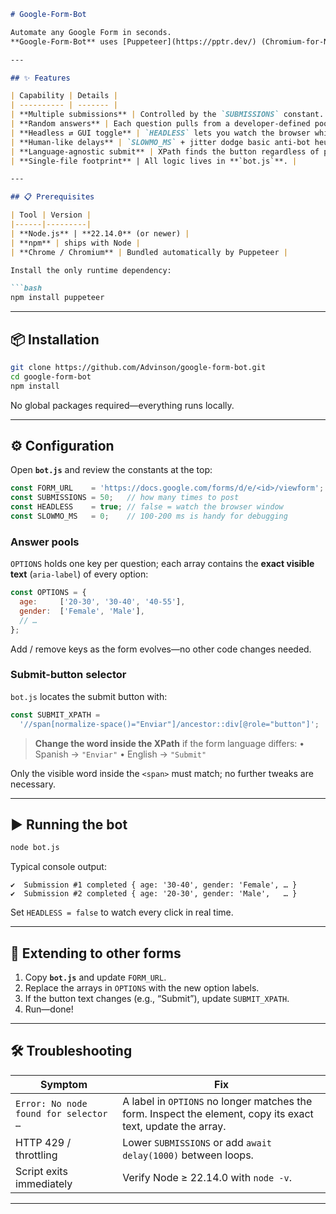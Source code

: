 ````markdown
# Google-Form-Bot

Automate any Google Form in seconds.  
**Google-Form-Bot** uses [Puppeteer](https://pptr.dev/) (Chromium-for-Node) to open a form, choose random answers, and press **Submit** as many times as you like.

---

## ✨ Features

| Capability | Details |
| ---------- | ------- |
| **Multiple submissions** | Controlled by the `SUBMISSIONS` constant. |
| **Random answers** | Each question pulls from a developer-defined pool. |
| **Headless ⇄ GUI toggle** | `HEADLESS` lets you watch the browser while debugging. |
| **Human-like delays** | `SLOWMO_MS` + jitter dodge basic anti-bot heuristics. |
| **Language-agnostic submit** | XPath finds the button regardless of page language. |
| **Single-file footprint** | All logic lives in **`bot.js`**. |

---

## 📋 Prerequisites

| Tool | Version |
|------|---------|
| **Node.js** | **22.14.0** (or newer) |
| **npm** | ships with Node |
| **Chrome / Chromium** | Bundled automatically by Puppeteer |

Install the only runtime dependency:

```bash
npm install puppeteer
````

---

## 📦 Installation

```bash
git clone https://github.com/Advinson/google-form-bot.git
cd google-form-bot
npm install
```

No global packages required—everything runs locally.

---

## ⚙️ Configuration

Open **`bot.js`** and review the constants at the top:

```js
const FORM_URL    = 'https://docs.google.com/forms/d/e/<id>/viewform';
const SUBMISSIONS = 50;   // how many times to post
const HEADLESS    = true; // false = watch the browser window
const SLOWMO_MS   = 0;    // 100-200 ms is handy for debugging
```

### Answer pools

`OPTIONS` holds one key per question; each array contains the **exact visible text** (`aria-label`) of every option:

```js
const OPTIONS = {
  age:     ['20-30', '30-40', '40-55'],
  gender:  ['Female', 'Male'],
  // …
};
```

Add / remove keys as the form evolves—no other code changes needed.

### Submit-button selector

`bot.js` locates the submit button with:

```js
const SUBMIT_XPATH =
  '//span[normalize-space()="Enviar"]/ancestor::div[@role="button"]';
```

> **Change the word inside the XPath** if the form language differs:
> • Spanish → `"Enviar"`
> • English → `"Submit"`

Only the visible word inside the `<span>` must match; no further tweaks are necessary.

---

## ▶️ Running the bot

```bash
node bot.js
```

Typical console output:

```
✔️  Submission #1 completed { age: '30-40', gender: 'Female', … }
✔️  Submission #2 completed { age: '20-30', gender: 'Male',   … }
```

Set `HEADLESS = false` to watch every click in real time.

---

## 🔄 Extending to other forms

1. Copy **`bot.js`** and update `FORM_URL`.
2. Replace the arrays in `OPTIONS` with the new option labels.
3. If the button text changes (e.g., “Submit”), update `SUBMIT_XPATH`.
4. Run—done!

---

## 🛠 Troubleshooting

| Symptom                               | Fix                                                                                                          |
| ------------------------------------- | ------------------------------------------------------------------------------------------------------------ |
| `Error: No node found for selector …` | A label in `OPTIONS` no longer matches the form. Inspect the element, copy its exact text, update the array. |
| HTTP 429 / throttling                 | Lower `SUBMISSIONS` or add `await delay(1000)` between loops.                                                |
| Script exits immediately              | Verify Node ≥ 22.14.0 with `node -v`.                                                                        |

---

